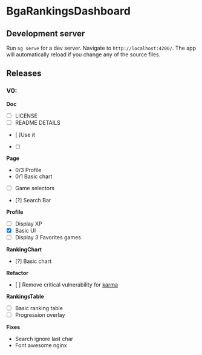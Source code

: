 # BgaRankingsDashboard


## Development server

Run `ng serve` for a dev server. Navigate to `http://localhost:4200/`. The app will automatically reload if you change any of the source files.

## Releases
### V0:
**Doc**
- [ ] LICENSE
- [ ] README DETAILS
- [ ]Use it
- [ ]

**Page**
- 0/3 Profile
- 0/1 Basic chart
- [ ] Game selectors 
- [?] Search Bar

**Profile**
- [ ] Display XP
- [X] Basic UI
- [ ] Display 3 Favorites games

**RankingChart**
- [?] Basic chart

**Refactor**
- [ ] Remove critical vulnerability for [karma ](https://www.npmjs.com/advisories/755)

**RankingsTable**
- [ ] Basic ranking table
- [ ] Progression overlay
 
**Fixes**
- Search ignore last char
- Font awesome nginx


